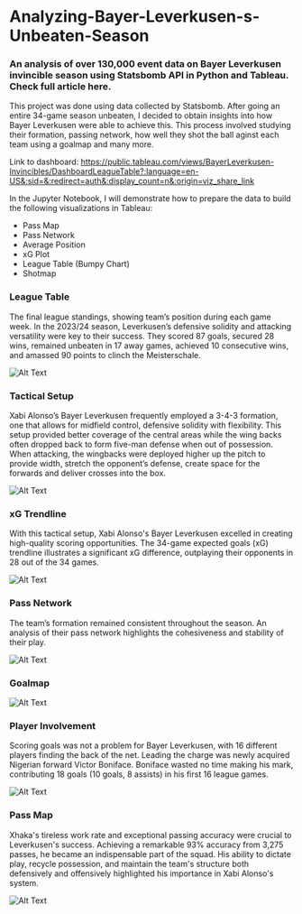 # Analyzing-Bayer-Leverkusen-s-Unbeaten-Season
### An analysis of over 130,000 event data on Bayer Leverkusen invincible season using Statsbomb API in Python and Tableau. Check full article here.

This project was done using data collected by Statsbomb. After going an entire 34-game season unbeaten, I decided to obtain insights into how Bayer Leverkusen were able to achieve this. This process involved studying their formation, passing network, how well they shot the ball aginst each team using a goalmap and many more. 

Link to dashboard: https://public.tableau.com/views/BayerLeverkusen-Invincibles/DashboardLeagueTable?:language=en-US&:sid=&:redirect=auth&:display_count=n&:origin=viz_share_link

In the Jupyter Notebook, I will demonstrate how to prepare the data to build the following visualizations in Tableau:
- Pass Map
- Pass Network
- Average Position
- xG Plot
- League Table (Bumpy Chart)
- Shotmap

### League Table
The final league standings, showing team’s position during each game week. In the 2023/24 season, Leverkusen’s defensive solidity and attacking versatility were key to their success. They scored 87 goals, secured 28 wins, remained unbeaten in 17 away games, achieved 10 consecutive wins, and amassed 90 points to clinch the Meisterschale.

![Alt Text](https://github.com/Lekan-E/Analyzing-Bayer-Leverkusen-s-Unbeaten-Season/blob/b3555038e040d34bdf634b7cf5b51ca5a9bc3839/Images/Bumpy%20Chart.jpg)

### Tactical Setup
Xabi Alonso’s Bayer Leverkusen frequently employed a 3-4-3 formation, one that allows for midfield control, defensive solidity with flexibility. This setup provided better coverage of the central areas while the wing backs often dropped back to form five-man defense when out of possession. When attacking, the wingbacks were deployed higher up the pitch to provide width, stretch the opponent’s defense, create space for the forwards and deliver crosses into the box.

![Alt Text](https://github.com/Lekan-E/Analyzing-Bayer-Leverkusen-s-Unbeaten-Season/blob/b3555038e040d34bdf634b7cf5b51ca5a9bc3839/Images/Avg%20Formation.png)

### xG Trendline
With this tactical setup, Xabi Alonso's Bayer Leverkusen excelled in creating high-quality scoring opportunities. The 34-game expected goals (xG) trendline illustrates a significant xG difference, outplaying their opponents in 28 out of the 34 games. 

![Alt Text](https://github.com/Lekan-E/Analyzing-Bayer-Leverkusen-s-Unbeaten-Season/blob/64a78be838e08b03fd5ba3ba09cd1800942619c8/Images/xG%20Lines.png)

### Pass Network
The team’s formation remained consistent throughout the season. An analysis of their pass network highlights the cohesiveness and stability of their play. 

![Alt Text](https://github.com/Lekan-E/Analyzing-Bayer-Leverkusen-s-Unbeaten-Season/blob/26987a7ca2af996d960aea5719a645b7e42bc347/Images/Pass%20Network.png)

### Goalmap
![Alt Text](https://github.com/Lekan-E/Analyzing-Bayer-Leverkusen-s-Unbeaten-Season/blob/072ff4d021ef348ce9f68cab5f9de4fddb296a5d/Images/goalmap.png)

### Player Involvement
Scoring goals was not a problem for Bayer Leverkusen, with 16 different players finding the back of the net. Leading the charge was newly acquired Nigerian forward Victor Boniface. Boniface wasted no time making his mark, contributing 18 goals (10 goals, 8 assists) in his first 16 league games. 

![Alt Text](https://github.com/Lekan-E/Analyzing-Bayer-Leverkusen-s-Unbeaten-Season/blob/b3555038e040d34bdf634b7cf5b51ca5a9bc3839/Images/Boni%20GC.png)

### Pass Map
Xhaka's tireless work rate and exceptional passing accuracy were crucial to Leverkusen's success. Achieving a remarkable 93% accuracy from 3,275 passes, he became an indispensable part of the squad. His ability to dictate play, recycle possession, and maintain the team's structure both defensively and offensively highlighted his importance in Xabi Alonso's system.

![Alt Text](https://github.com/Lekan-E/Analyzing-Bayer-Leverkusen-s-Unbeaten-Season/blob/b3555038e040d34bdf634b7cf5b51ca5a9bc3839/Images/Xhaka%20Pass.png)


